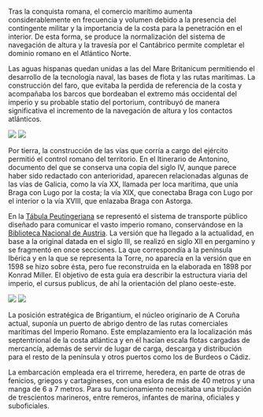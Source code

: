 Tras la conquista romana, el comercio marítimo aumenta considerablemente en frecuencia y volumen debido a la presencia del contingente militar y la importancia de la costa para la penetración en el interior. De esta forma, se produce la normalización del sistema de navegación de altura y la travesía por el Cantábrico permite completar el dominio romano en el Atlántico Norte. 

Las aguas hispanas quedan unidas a las del Mare Britanicum permitiendo el desarrollo de la tecnología naval, las bases de flota y las rutas marítimas. La construcción del faro, que evitaba la perdida de referencia de la costa y acompañaba los barcos que bordeaban el extremo más occidental del imperio y su probable statio del portorium, contribuyó de manera significativa el incremento de la navegación de altura y los contactos atlánticos. 

<div class="photoset-grid" data-layout="2">
<a href="http://ciav.s3.amazonaws.com/img/imperio-romano-1677.jpg" class="fresco" data-fresco-group="article" data-fresco-caption="Mapa del Imperio Romano, 1677"><img src="http://ciav.s3.amazonaws.com/img/imperio-romano-1677.jpg"></a>
<a href="http://ciav.s3.amazonaws.com/img/reino-de-galaecia-1638.jpg" class="fresco" data-fresco-group="article" data-fresco-caption="Mapa de Gallaecia, 1638"><img src="http://ciav.s3.amazonaws.com/img/reino-de-galaecia-1638.jpg"></a>
</div> 

Por tierra, la construcción de las vías que corría a cargo del ejército permitió el control romano del territorio. En el Itinerario de Antonino, documento del que se conserva una copia del siglo IV, aunque parece haber sido redactado con anterioridad, aparecen relacionadas algunas de las vías de Galicia, como la vía XX, llamada per loca marítima, que unía Braga con Lugo por la costa; la vía XIX, que conectaba Braga con Lugo por el interior o la vía XVIII, que enlazaba Braga con Astorga. 

En la [Tábula Peutingeriana](http://es.wikipedia.org/wiki/Tabula_Peutingeriana) se representó el sistema de transporte público diseñado para comunicar el vasto imperio romano, conservándose en la [Biblioteca Nacional de Austria](http://www.onb.ac.at). La versión que ha llegado a la actualidad, en base a la original datada en el siglo III, se realizó en siglo XII en pergamino y se fragmentó en once secciones. La que correspondía a la península Ibérica y en la que se representa la Torre, no aparecía en la versión que en 1598 se hizo sobre ésta, pero fue reconstruida en la elaborada en 1898 por Konrad Miller. El objetivo de esta guía era describir la estructura viaria del imperio, el cursus publicus, de ahí la orientación del plano oeste-este.

<div class="photoset-grid" data-layout="2">
<a href="http://ciav.s3.amazonaws.com/img/tabula.jpg" class="fresco" data-fresco-group="article" data-fresco-caption="Tábula Peutingeriana"><img src="http://ciav.s3.amazonaws.com/img/tabula.jpg"></a>
<a href="http://ciav.s3.amazonaws.com/img/_DSC3206.jpg" class="fresco" data-fresco-group="article" data-fresco-caption="Trirreme"><img src="http://ciav.s3.amazonaws.com/img/_DSC3206.jpg"></a>
</div> 

La posición estratégica de Brigantium, el núcleo originario de A Coruña actual, suponía un puerto de abrigo dentro de las rutas comerciales marítimas del Imperio Romano. Este emplazamiento era la localización más septentrional de la costa atlántica y en él hacían escala flotas cargadas de mercancía, además de servir de lugar de carga, descarga y distribución para el resto de la península y otros puertos como los de Burdeos o Cádiz. 

La embarcación empleada era el trirreme, heredera, en parte de otras de fenicios, griegos y cartagineses, con una eslora de más de 40 metros y una manga de 6 a 7 metros. Para su funcionamiento necesitaba una tripulación de trescientos marineros, entre remeros, infantes de marina, oficiales y suboficiales. 
